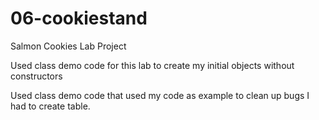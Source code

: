 # 06-cookiestand
Salmon Cookies Lab Project

Used class demo code for this lab to create my initial objects without constructors

Used class demo code that used my code as example to clean up bugs I had to create table.